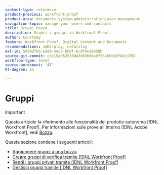 ```yaml
---
content-type: reference
product-previous: workfront-proof
product-area: documents;system-administration;user-management
navigation-topic: manage-your-users-and-contacts
title: Gruppi bozza
description: Scopri i gruppi in Workfront Proof.
author: Courtney
feature: Workfront Proof, Digital Content and Documents
recommendations: noDisplay, noCatalog
exl-id: 59962f6b-e2e9-4ac7-b60f-6c8f9ca9958b
source-git-commit: c3e15a052533d43065b50a9f56169b82f8dc3765
workflow-type: tm+mt
source-wordcount: '47'
ht-degree: 2%

---
```


# Gruppi

>[!IMPORTANT]
>
>Questo articolo fa riferimento alle funzionalità del prodotto autonomo [!DNL Workfront Proof]. Per informazioni sulle prove all&#39;interno [!DNL Adobe Workfront], vedi [Bozza](../../../review-and-approve-work/proofing/proofing.md).

Questa sezione contiene i seguenti articoli:

* [Aggiungere gruppi a una bozza](../../../workfront-proof/wp-mnguserscontacts/groups/add-groups.md)
* [Creare gruppi di verifica tramite [!DNL Workfront Proof]](../../../workfront-proof/wp-mnguserscontacts/groups/create-proofing-groups.md)
* [Rendi i gruppi privati tramite [!DNL Workfront Proof]](../../../workfront-proof/wp-mnguserscontacts/groups/make-groups-private.md)
* [Gestisci gruppi tramite [!DNL Workfront Proof]](../../../workfront-proof/wp-mnguserscontacts/groups/manage-groups.md)
